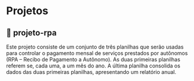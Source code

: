 # Projetos
## 📂 projeto-rpa
Este projeto consiste de um conjunto de três planilhas que serão usadas para controlar o pagamento mensal de 
serviços prestados por autônomos (RPA – Recibo de Pagamento a Autônomo). As duas primeiras planilhas referem
se, cada uma, a um mês do ano. A última planilha consolida os dados das duas primeiras planilhas, apresentando 
um relatório anual.
